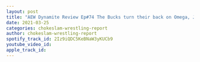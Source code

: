 ```yaml
---
layout: post
title: "AEW Dynamite Review Ep#74 The Bucks turn their back on Omega, John Silver and Darby Allin have a great match, But Silver suffers a separated shoulder! Plus More! "
date: 2021-03-25
categories: chokeslam-wrestling-report
author: chokeslam-wrestling-report
spotify_track_id: 2Iz9iQDC5KeBNaW3yKUCb9
youtube_video_id: 
apple_track_id: 
---
```

